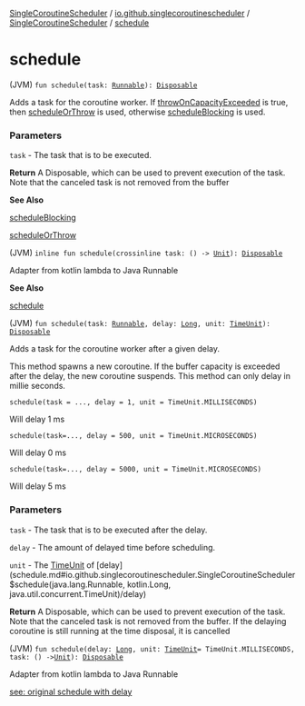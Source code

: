 [SingleCoroutineScheduler](../../index.md) / [io.github.singlecoroutinescheduler](../index.md) / [SingleCoroutineScheduler](index.md) / [schedule](./schedule.md)

# schedule

(JVM) `fun schedule(task: `[`Runnable`](https://kotlin.github.io/kotlinx.coroutines/kotlinx-coroutines-core/kotlinx.coroutines/-runnable.html)`): `[`Disposable`](https://projectreactor.io/docs/core/3.3.5.RELEASE/api/reactor/core/Disposable.html)

Adds a task for the coroutine worker. If [throwOnCapacityExceeded](#) is true, then [scheduleOrThrow](schedule-or-throw.md) is used, otherwise
[scheduleBlocking](schedule-blocking.md) is used.

### Parameters

`task` - The task that is to be executed.

**Return**
A Disposable, which can be used to prevent execution of the task.
Note that the canceled task is not removed from the buffer

**See Also**

[scheduleBlocking](schedule-blocking.md)

[scheduleOrThrow](schedule-or-throw.md)

(JVM) `inline fun schedule(crossinline task: () -> `[`Unit`](https://kotlinlang.org/api/latest/jvm/stdlib/kotlin/-unit/index.html)`): `[`Disposable`](https://projectreactor.io/docs/core/3.3.5.RELEASE/api/reactor/core/Disposable.html)

Adapter from kotlin lambda to Java Runnable

**See Also**

[schedule](./schedule.md)

(JVM) `fun schedule(task: `[`Runnable`](https://kotlin.github.io/kotlinx.coroutines/kotlinx-coroutines-core/kotlinx.coroutines/-runnable.html)`, delay: `[`Long`](https://kotlinlang.org/api/latest/jvm/stdlib/kotlin/-long/index.html)`, unit: `[`TimeUnit`](https://docs.oracle.com/javase/8/docs/api/java/util/concurrent/TimeUnit.html)`): `[`Disposable`](https://projectreactor.io/docs/core/3.3.5.RELEASE/api/reactor/core/Disposable.html)

Adds a task for the coroutine worker after a given delay.

This method spawns a new coroutine. If the buffer capacity is exceeded after the delay, the new coroutine suspends.
This method can only delay in millie seconds.

```
schedule(task = ..., delay = 1, unit = TimeUnit.MILLISECONDS)
```

Will delay 1 ms

```
schedule(task=..., delay = 500, unit = TimeUnit.MICROSECONDS)
```

Will delay 0 ms

```
schedule(task=..., delay = 5000, unit = TimeUnit.MICROSECONDS)
```

Will delay 5 ms

### Parameters

`task` - The task that is to be executed after the delay.

`delay` - The amount of delayed time before scheduling.

`unit` - The [TimeUnit](https://docs.oracle.com/javase/8/docs/api/java/util/concurrent/TimeUnit.html) of [delay](schedule.md#io.github.singlecoroutinescheduler.SingleCoroutineScheduler$schedule(java.lang.Runnable, kotlin.Long, java.util.concurrent.TimeUnit)/delay)

**Return**
A Disposable, which can be used to prevent execution of the task.
Note that the canceled task is not removed from the buffer. If the delaying coroutine is still running
at the time disposal, it is cancelled

(JVM) `fun schedule(delay: `[`Long`](https://kotlinlang.org/api/latest/jvm/stdlib/kotlin/-long/index.html)`, unit: `[`TimeUnit`](https://docs.oracle.com/javase/8/docs/api/java/util/concurrent/TimeUnit.html)` = TimeUnit.MILLISECONDS, task: () -> `[`Unit`](https://kotlinlang.org/api/latest/jvm/stdlib/kotlin/-unit/index.html)`): `[`Disposable`](https://projectreactor.io/docs/core/3.3.5.RELEASE/api/reactor/core/Disposable.html)

Adapter from kotlin lambda to Java Runnable

[see: original schedule with delay](./schedule.md)

